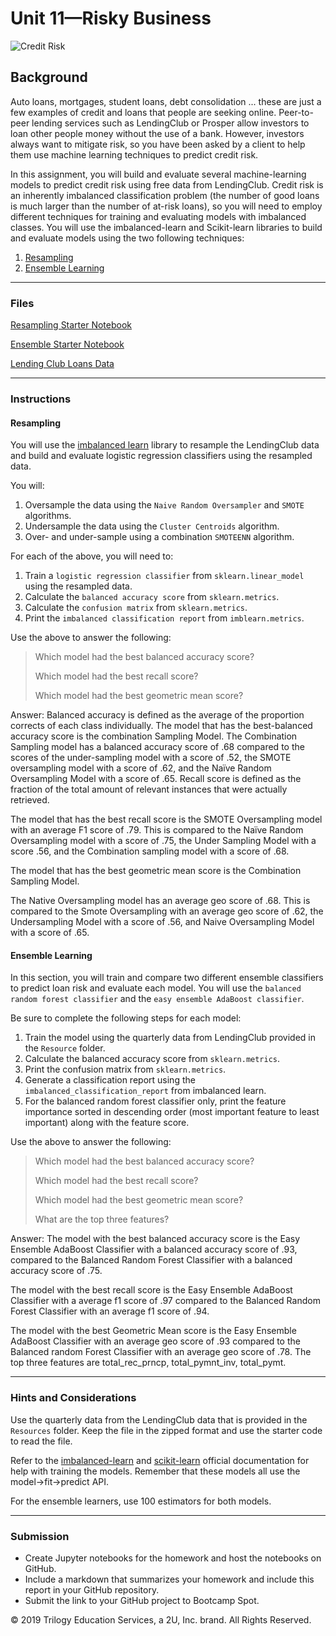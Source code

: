 # Unit 11—Risky Business

![Credit Risk](Images/credit-risk.jpg)

## Background

Auto loans, mortgages, student loans, debt consolidation ... these are just a few examples of credit and loans that people are seeking online. Peer-to-peer lending services such as LendingClub or Prosper allow investors to loan other people money without the use of a bank. However, investors always want to mitigate risk, so you have been asked by a client to help them use machine learning techniques to predict credit risk.

In this assignment, you will build and evaluate several machine-learning models to predict credit risk using free data from LendingClub. Credit risk is an inherently imbalanced classification problem (the number of good loans is much larger than the number of at-risk loans), so you will need to employ different techniques for training and evaluating models with imbalanced classes. You will use the imbalanced-learn and Scikit-learn libraries to build and evaluate models using the two following techniques:

1. [Resampling](#Resampling)
2. [Ensemble Learning](#Ensemble-Learning)

- - -

### Files

[Resampling Starter Notebook](Starter_Code/credit_risk_resampling.ipynb)

[Ensemble Starter Notebook](Starter_Code/credit_risk_ensemble.ipynb)

[Lending Club Loans Data](Instructions/Resources/LoanStats_2019Q1.csv.zip)

- - -

### Instructions

#### Resampling

You will use the [imbalanced learn](https://imbalanced-learn.readthedocs.io) library to resample the LendingClub data and build and evaluate logistic regression classifiers using the resampled data.

You will:

1. Oversample the data using the `Naive Random Oversampler` and `SMOTE` algorithms.
2. Undersample the data using the `Cluster Centroids` algorithm.
3. Over- and under-sample using a combination `SMOTEENN` algorithm.

For each of the above, you will need to:

1. Train a `logistic regression classifier` from `sklearn.linear_model` using the resampled data.
2. Calculate the `balanced accuracy score` from `sklearn.metrics`.
3. Calculate the `confusion matrix` from `sklearn.metrics`.
4. Print the `imbalanced classification report` from `imblearn.metrics`.

Use the above to answer the following:

> Which model had the best balanced accuracy score?
>
> Which model had the best recall score?
>
> Which model had the best geometric mean score?

Answer:
Balanced accuracy is defined as the average of the proportion corrects of each class individually. The model that has the best-balanced accuracy score is the combination Sampling Model. The Combination Sampling model has a balanced accuracy score of .68 compared to the scores of the under-sampling model with a score of .52, the SMOTE oversampling model with a score of .62, and the Naïve Random Oversampling Model with a score of .65. Recall score is defined as the fraction of the total amount of relevant instances that were actually retrieved. 

The model that has the best recall score is the SMOTE Oversampling model with an average F1 score of .79. This is compared to the Naïve Random Oversampling model with a score of .75, the Under Sampling Model with a score .56, and the Combination sampling model with a score of .68. 

The model that has the best geometric mean score is the Combination Sampling Model.

The Native Oversampling model has an average geo score of .68. This is compared to the Smote Oversampling with an average geo score of .62, the Undersampling Model with a score of .56, and Naive Oversampling Model with a score of .65.

#### Ensemble Learning

In this section, you will train and compare two different ensemble classifiers to predict loan risk and evaluate each model. You will use the `balanced random forest classifier` and the `easy ensemble AdaBoost classifier`.

Be sure to complete the following steps for each model:

1. Train the model using the quarterly data from LendingClub provided in the `Resource` folder.
2. Calculate the balanced accuracy score from `sklearn.metrics`.
3. Print the confusion matrix from `sklearn.metrics`.
4. Generate a classification report using the `imbalanced_classification_report` from imbalanced learn.
5. For the balanced random forest classifier only, print the feature importance sorted in descending order (most important feature to least important) along with the feature score.

Use the above to answer the following:

> Which model had the best balanced accuracy score?
>
> Which model had the best recall score?
>
> Which model had the best geometric mean score?
>
> What are the top three features?

Answer:
The model with the best balanced accuracy score is the Easy Ensemble AdaBoost Classifier with a balanced accuracy score of .93, compared to the Balanced Random Forest Classifier with a balanced accuracy score of .75. 

The model with the best recall score is the Easy Ensemble AdaBoost Classifier with a average f1 score of .97 compared to the Balanced Random Forest Classifier with an average f1 score of .94. 

The model with the best Geometric Mean score is the Easy Ensemble AdaBoost Classifier with an average geo score of .93 compared to the Balanced random Forest Classifier with an average geo score of .78. The top three features are total_rec_prncp, total_pymnt_inv, total_pymt.

- - -

### Hints and Considerations

Use the quarterly data from the LendingClub data that is provided in the `Resources` folder. Keep the file in the zipped format and use the starter code to read the file.

Refer to the [imbalanced-learn](https://imbalanced-learn.readthedocs.io/en/stable/) and [scikit-learn](https://scikit-learn.org/stable/) official documentation for help with training the models. Remember that these models all use the model->fit->predict API.

For the ensemble learners, use 100 estimators for both models.

- - -

### Submission

* Create Jupyter notebooks for the homework and host the notebooks on GitHub.
* Include a markdown that summarizes your homework and include this report in your GitHub repository.
* Submit the link to your GitHub project to Bootcamp Spot.



© 2019 Trilogy Education Services, a 2U, Inc. brand. All Rights Reserved.

